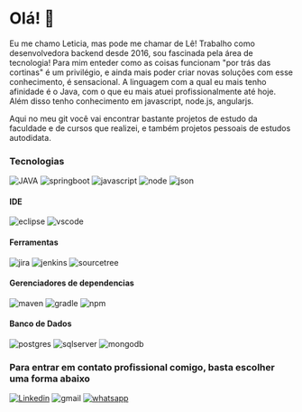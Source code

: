 # Olá! :hugs:

Eu me chamo Leticia, mas pode me chamar de Lê! Trabalho como desenvolvedora backend desde 2016, sou fascinada pela área de tecnologia! Para mim enteder como as coisas funcionam "por trás das cortinas" é um privilégio, e ainda mais poder criar novas soluções com esse conhecimento, é sensacional.
A linguagem com a qual eu mais tenho afinidade é o Java, com o que eu mais atuei profissionalmente até hoje. Além disso tenho conhecimento em javascript, node.js, angularjs.

Aqui no meu git você vai encontrar bastante projetos de estudo da faculdade e de cursos que realizei, e também projetos pessoais de estudos autodidata.


### Tecnologias

![JAVA](https://img.shields.io/badge/OpenJDK-ED8B00?style=for-the-badge&logo=openjdk&logoColor=white) ![springboot](https://img.shields.io/badge/Spring_Boot-F2F4F9?style=for-the-badge&logo=spring-boot) ![javascript](https://img.shields.io/badge/JavaScript-323330?style=for-the-badge&logo=javascript&logoColor=F7DF1E) ![node](https://img.shields.io/badge/Node%20js-339933?style=for-the-badge&logo=nodedotjs&logoColor=white) ![json](https://img.shields.io/badge/json-5E5C5C?style=for-the-badge&logo=json&logoColor=white)

#### IDE
![eclipse](https://img.shields.io/badge/Eclipse-2C2255?style=for-the-badge&logo=eclipse&logoColor=white) ![vscode](https://img.shields.io/badge/VSCode-0078D4?style=for-the-badge&logo=visual%20studio%20code&logoColor=white)

#### Ferramentas
![jira](https://img.shields.io/badge/Jira-0052CC?style=for-the-badge&logo=Jira&logoColor=white)
![jenkins](https://img.shields.io/badge/Jenkins-D24939?style=for-the-badge&logo=Jenkins&logoColor=white)
![sourcetree](https://img.shields.io/badge/Sourcetree-0052CC?style=for-the-badge&logo=Sourcetree&logoColor=white)

#### Gerenciadores de dependencias
![maven](https://img.shields.io/badge/apache_maven-C71A36?style=for-the-badge&logo=apachemaven&logoColor=white)
![gradle](https://img.shields.io/badge/gradle-02303A?style=for-the-badge&logo=gradle&logoColor=white)
![npm](https://img.shields.io/badge/npm-CB3837?style=for-the-badge&logo=npm&logoColor=white)

#### Banco de Dados
![postgres](https://img.shields.io/badge/PostgreSQL-316192?style=for-the-badge&logo=postgresql&logoColor=white)
![sqlserver](https://img.shields.io/badge/Microsoft_SQL_Server-CC2927?style=for-the-badge&logo=microsoft-sql-server&logoColor=white)
![mongodb](https://img.shields.io/badge/MongoDB-4EA94B?style=for-the-badge&logo=mongodb&logoColor=white)
![]()
![]()
![]()


### Para entrar em contato profissional comigo, basta escolher uma forma abaixo
[![Linkedin](https://img.shields.io/badge/LinkedIn-0077B5?style=for-the-badge&logo=linkedin&logoColor=white)](https://www.linkedin.com/in/leticiawoelfer/)
![gmail](https://img.shields.io/badge/Gmail-D14836?style=for-the-badge&logo=gmail&logoColor=white)
[![whatsapp](https://img.shields.io/badge/WhatsApp-25D366?style=for-the-badge&logo=whatsapp&logoColor=white)](https://wa.me/5547996012846)




